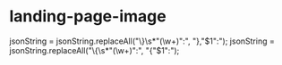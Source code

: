 # landing-page-image


 jsonString = jsonString.replaceAll("\\}\\s*\"(\\w+)\":", "},\"$1\":");
        jsonString = jsonString.replaceAll("\\{\\s*\"(\\w+)\":", "{\"$1\":");
